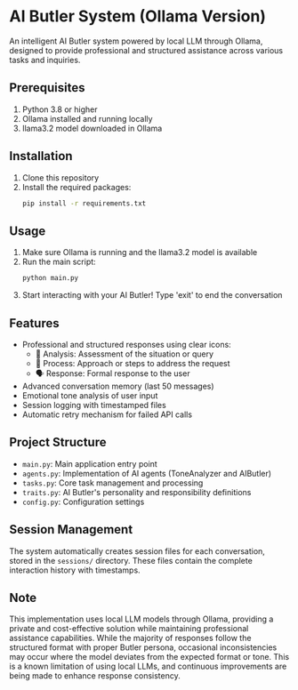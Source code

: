 # AI Butler System (Ollama Version)

An intelligent AI Butler system powered by local LLM through Ollama, designed to provide professional and structured assistance across various tasks and inquiries.

## Prerequisites

1. Python 3.8 or higher
2. Ollama installed and running locally
3. llama3.2 model downloaded in Ollama

## Installation

1. Clone this repository
2. Install the required packages:
   ```bash
   pip install -r requirements.txt
   ```

## Usage

1. Make sure Ollama is running and the llama3.2 model is available
2. Run the main script:
   ```bash
   python main.py
   ```
3. Start interacting with your AI Butler! Type 'exit' to end the conversation

## Features

- Professional and structured responses using clear icons:
  - 🎯 Analysis: Assessment of the situation or query
  - 🔧 Process: Approach or steps to address the request
  - 🗣️ Response: Formal response to the user
- Advanced conversation memory (last 50 messages)
- Emotional tone analysis of user input
- Session logging with timestamped files
- Automatic retry mechanism for failed API calls

## Project Structure

- `main.py`: Main application entry point
- `agents.py`: Implementation of AI agents (ToneAnalyzer and AIButler)
- `tasks.py`: Core task management and processing
- `traits.py`: AI Butler's personality and responsibility definitions
- `config.py`: Configuration settings

## Session Management

The system automatically creates session files for each conversation, stored in the `sessions/` directory. These files contain the complete interaction history with timestamps.

## Note

This implementation uses local LLM models through Ollama, providing a private and cost-effective solution while maintaining professional assistance capabilities. While the majority of responses follow the structured format with proper Butler persona, occasional inconsistencies may occur where the model deviates from the expected format or tone. This is a known limitation of using local LLMs, and continuous improvements are being made to enhance response consistency.
